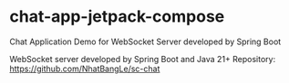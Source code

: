 # chat-app-jetpack-compose
Chat Application Demo for WebSocket Server developed by Spring Boot

WebSocket server developed by Spring Boot and Java 21+
Repository: https://github.com/NhatBangLe/sc-chat
